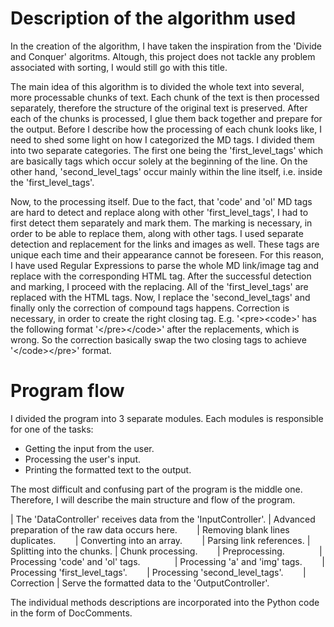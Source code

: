 # Description of the algorithm used

In the creation of the algorithm, I have taken the inspiration from the
'Divide and Conquer' algoritms. Altough, this project does not tackle
any problem associated with sorting, I would still go with this title.

The main idea of this algorithm is to divided the whole text into several,
more processable chunks of text. Each chunk of the text is then processed
separately, therefore the structure of the original text is preserved.
After each of the chunks is processed, I glue them back together and
prepare for the output. Before I describe how the processing of each chunk
looks like, I need to shed some light on how I categorized the MD tags.
I divided them into two separate categories. The first one being the
'first_level_tags' which are basically tags which occur solely at the
beginning of the line. On the other hand, 'second_level_tags' occur mainly
within the line itself, i.e. inside the 'first_level_tags'.

Now, to the processing itself. Due to the fact, that 'code' and 'ol' MD
tags are hard to detect and replace along with other 'first_level_tags',
I had to first detect them separately and mark them. The marking is necessary,
in order to be able to replace them, along with other tags. I used separate
detection and replacement for the links and images as well. These tags are
unique each time and their appearance cannot be foreseen. For this reason,
I have used Regular Expressions to parse the whole MD link/image tag and
replace with the corresponding HTML tag. After the successful detection
and marking, I proceed with the replacing. All of the 'first_level_tags' are
replaced with the HTML tags. Now, I replace the 'second_level_tags' and finally
only the correction of compound tags happens. Correction is necessary, in order
to create the right closing tag. E.g. '\<pre>\<code>\' has the following
format '\</pre>\</code>' after the replacements, which is wrong. So the
correction basically swap the two closing tags to achieve '\</code>\</pre>'
format.

# Program flow

I divided the program into 3 separate modules. Each modules is responsible
for one of the tasks:

   * Getting the input from the user.
   * Processing the user's input.
   * Printing the formatted text to the output.

The most difficult and confusing part of the program is the middle one.
Therefore, I will describe the main structure and flow of the program.

| The 'DataController' receives data from the 'InputController'.
| Advanced preparation of the raw data occurs here.
&nbsp;&nbsp;&nbsp;&nbsp;&nbsp;&nbsp; | Removing blank lines duplicates.
&nbsp;&nbsp;&nbsp;&nbsp;&nbsp;&nbsp; | Converting into an array.
&nbsp;&nbsp;&nbsp;&nbsp;&nbsp;&nbsp; | Parsing link references.
| Splitting into the chunks.
| Chunk processing.
&nbsp;&nbsp;&nbsp;&nbsp;&nbsp;&nbsp; | Preprocessing.
&nbsp;&nbsp;&nbsp;&nbsp;&nbsp;&nbsp;&nbsp;&nbsp;&nbsp;&nbsp;&nbsp;&nbsp; | Processing 'code' and 'ol' tags.
&nbsp;&nbsp;&nbsp;&nbsp;&nbsp;&nbsp;&nbsp;&nbsp;&nbsp;&nbsp;&nbsp;&nbsp; | Processing 'a' and 'img' tags.
&nbsp;&nbsp;&nbsp;&nbsp;&nbsp;&nbsp; | Processing 'first_level_tags'.
&nbsp;&nbsp;&nbsp;&nbsp;&nbsp;&nbsp; | Processing 'second_level_tags'.
&nbsp;&nbsp;&nbsp;&nbsp;&nbsp;&nbsp; | Correction
| Serve the formatted data to the 'OutputController'.

The individual methods descriptions are incorporated into the Python code in the
form of DocComments.

